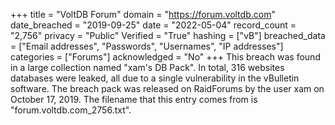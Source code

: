 +++
title = "VoltDB Forum"
domain = "https://forum.voltdb.com"
date_breached = "2019-09-25"
date = "2022-05-04"
record_count = "2,756"
privacy = "Public"
Verified = "True"
hashing = ["vB"]
breached_data = ["Email addresses", "Passwords", "Usernames", "IP addresses"]
categories = ["Forums"]
acknowledged = "No"
+++
This breach was found in a large collection named "xam's DB Pack". In total, 316 websites databases were leaked, all due to a single vulnerability in the vBulletin software. The breach pack was released on RaidForums by the user xam on October 17, 2019. The filename that this entry comes from is "forum.voltdb.com_2756.txt".
